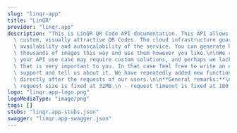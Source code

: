 ```yaml
---
slug: "linqr-app"
title: "LinQR"
provider: "linqr.app"
description: "This is LinQR QR Code API documentation. This API allows you to generate\
  \ custom, visually attractive QR Codes. The cloud infrastructure guarantees high\
  \ availability and autoscalability of the service. You can generate hundreds of\
  \ thousands of images this way and use them however you like.\n\nWe realize that\
  \ your API use case may require custom solutions, and perhaps we lack functionality\
  \ that is very important to you. In that case feel free to write an email to our\
  \ support and tell us about it. We have repeatedly added new functions of our service\
  \ directly after the requests of our users.\n\n**General remarks:**\n - maximum\
  \ request size is fixed at 32MB.\n - request timeout is fixed at 180 seconds."
logo: "linqr.app-logo.png"
logoMediaType: "image/png"
tags: []
stubs: "linqr.app-stubs.json"
swagger: "linqr.app-swagger.json"
---
```

